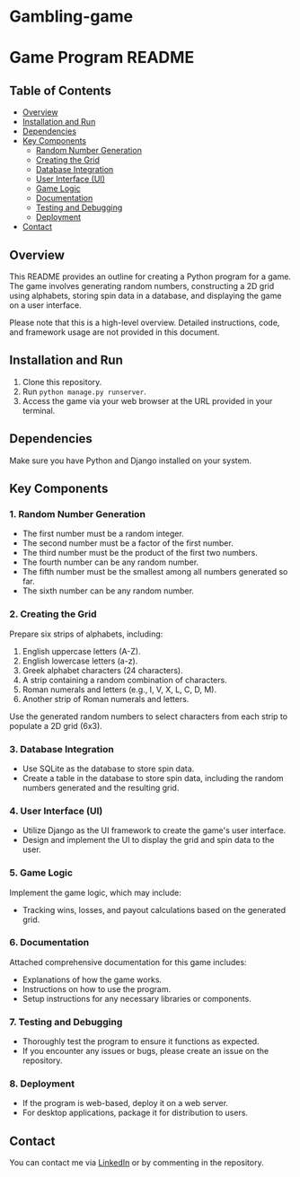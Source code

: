 # Gambling-game
# Game Program README

## Table of Contents
- [Overview](#overview)
- [Installation and Run](#installation-and-run)
- [Dependencies](#dependencies)
- [Key Components](#key-components)
  - [Random Number Generation](#1-random-number-generation)
  - [Creating the Grid](#2-creating-the-grid)
  - [Database Integration](#3-database-integration)
  - [User Interface (UI)](#4-user-interface-ui)
  - [Game Logic](#5-game-logic)
  - [Documentation](#6-documentation)
  - [Testing and Debugging](#7-testing-and-debugging)
  - [Deployment](#8-deployment)
- [Contact](#contact)

## Overview

This README provides an outline for creating a Python program for a game. The game involves generating random numbers, constructing a 2D grid using alphabets, storing spin data in a database, and displaying the game on a user interface.

Please note that this is a high-level overview. Detailed instructions, code, and framework usage are not provided in this document.

## Installation and Run

1. Clone this repository.
2. Run `python manage.py runserver`.
3. Access the game via your web browser at the URL provided in your terminal.

## Dependencies

Make sure you have Python and Django installed on your system.

## Key Components

### 1. Random Number Generation

- The first number must be a random integer.
- The second number must be a factor of the first number.
- The third number must be the product of the first two numbers.
- The fourth number can be any random number.
- The fifth number must be the smallest among all numbers generated so far.
- The sixth number can be any random number.

### 2. Creating the Grid

Prepare six strips of alphabets, including:
1. English uppercase letters (A-Z).
2. English lowercase letters (a-z).
3. Greek alphabet characters (24 characters).
4. A strip containing a random combination of characters.
5. Roman numerals and letters (e.g., I, V, X, L, C, D, M).
6. Another strip of Roman numerals and letters.

Use the generated random numbers to select characters from each strip to populate a 2D grid (6x3).

### 3. Database Integration

- Use SQLite as the database to store spin data.
- Create a table in the database to store spin data, including the random numbers generated and the resulting grid.

### 4. User Interface (UI)

- Utilize Django as the UI framework to create the game's user interface.
- Design and implement the UI to display the grid and spin data to the user.

### 5. Game Logic

Implement the game logic, which may include:
- Tracking wins, losses, and payout calculations based on the generated grid.

### 6. Documentation

Attached comprehensive documentation for this game includes:
- Explanations of how the game works.
- Instructions on how to use the program.
- Setup instructions for any necessary libraries or components.

### 7. Testing and Debugging

- Thoroughly test the program to ensure it functions as expected.
- If you encounter any issues or bugs, please create an issue on the repository.

### 8. Deployment

- If the program is web-based, deploy it on a web server.
- For desktop applications, package it for distribution to users.

## Contact

You can contact me via [LinkedIn](https://www.linkedin.com/in/yourusername) or by commenting in the repository.
